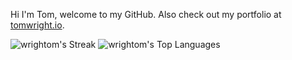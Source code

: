 Hi I'm Tom, welcome to my GitHub. Also check out my portfolio at [tomwright.io](https://tomwright.io).

![wrightom's Streak](https://github-readme-streak-stats.herokuapp.com/?user=wrightom&theme=dark&hide_border=true)
![wrightom's Top Languages](https://github-readme-stats.vercel.app/api/top-langs/?username=wrightom&theme=dark&show_icons=true&hide_border=true&layout=compact)


<!--
![wrightom's Stats](https://github-readme-stats.vercel.app/api?username=wrightom&theme=dark&show_icons=true&hide_border=true&count_private=false)


**wrightom/wrightom** is a ✨ _special_ ✨ repository because its `README.md` (this file) appears on your GitHub profile.

Here are some ideas to get you started:

- 🔭 I’m currently working on ...
- 🌱 I’m currently learning ...
- 👯 I’m looking to collaborate on ...
- 🤔 I’m looking for help with ...
- 💬 Ask me about ...
- 📫 How to reach me: ...
- 😄 Pronouns: ...
- ⚡ Fun fact: ...
-->
